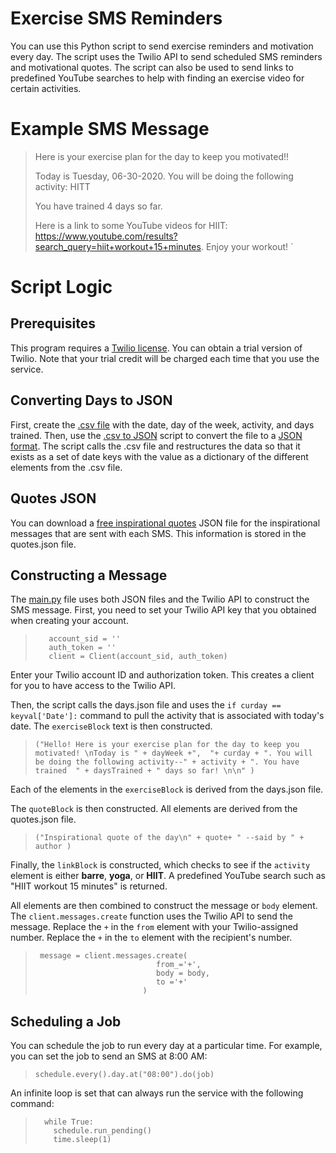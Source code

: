 # Exercise SMS Reminders
You can use this Python script to send exercise reminders and motivation every day. The script uses the Twilio API to send scheduled SMS reminders and motivational quotes. The script can also be used to send links to predefined YouTube searches to help with finding an exercise video for certain activities. 
# Example SMS Message
> Here is your exercise plan for the day to keep you motivated!!
>
> Today is Tuesday, 06-30-2020. You will be doing the following activity: HITT
>
> You have trained 4 days so far. 
>
> Here is a link to some YouTube videos for HIIT: https://www.youtube.com/results?search_query=hiit+workout+15+minutes. Enjoy your workout! `
# Script Logic
## Prerequisites
This program requires a [Twilio license](https://www.twilio.com/pricing). You can obtain a trial version of Twilio. Note that your trial credit will be charged each time that you use the service.
## Converting Days to JSON
First, create the [.csv file](days.csv) with the date, day of the week, activity, and days trained. Then, use the [.csv to JSON](convert_training_days.py) script to convert the file to a [JSON format](days.json). The script calls the .csv file and restructures the data so that it exists as a set of date keys with the value as a dictionary of the different elements from the .csv file.
## Quotes JSON
You can download a [free inspirational quotes](https://forum.freecodecamp.org/t/free-api-inspirational-quotes-json-with-code-examples/311373) JSON file for the inspirational messages that are sent with each SMS. This information is stored in the quotes.json file.
## Constructing a Message
The [main.py](main.py) file uses both JSON files and the Twilio API to construct the SMS message. First, you need to set your Twilio API key that you obtained when creating your account. 
>        account_sid = ''
>        auth_token = ''
>        client = Client(account_sid, auth_token)

Enter your Twilio account ID and authorization token. This creates a client for you to have access to the Twilio API.

Then, the script calls the days.json file and uses the `if curday == keyval['Date']:` command to pull the activity that is associated with today's date. The `exerciseBlock` text is then constructed.
> `("Hello! Here is your exercise plan for the day to keep you motivated! \nToday is " + dayWeek +",  "+ curday + ". You will be doing the following activity--" + activity + ". You have trained  " + daysTrained + " days so far! \n\n" )`

Each of the elements in the `exerciseBlock` is derived from the days.json file.

The `quoteBlock` is then constructed. All elements are derived from the quotes.json file.
>`("Inspirational quote of the day\n" + quote+ " --said by " + author )`

Finally, the `linkBlock` is constructed, which checks to see if the `activity` element is either **barre**, **yoga**, or **HIIT**. A predefined YouTube search such as "HIIT workout 15 minutes" is returned. 

All elements are then combined to construct the message or `body` element. The `client.messages.create` function uses the Twilio API to send the message.  Replace the `+` in the `from` element with your Twilio-assigned number. Replace the `+` in the `to` element with the recipient's number.
>
>      message = client.messages.create(
>                                from_='+',
>                                body = body,
>                                to ='+'
>                             )


## Scheduling a Job
You can schedule the job to run every day at a particular time. For example, you can set the job to send an SMS at 8:00 AM:
> `schedule.every().day.at("08:00").do(job)`

An infinite loop is set that can always run the service with the following command:
>       while True:
>         schedule.run_pending()
>         time.sleep(1)
